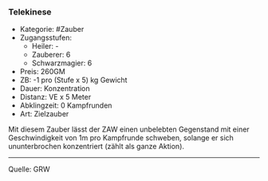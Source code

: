 ### Telekinese

- Kategorie: #Zauber
- Zugangsstufen:
  - Heiler: -
  - Zauberer: 6
  - Schwarzmagier: 6
- Preis: 260GM
- ZB: -1 pro (Stufe x 5) kg Gewicht
- Dauer: Konzentration
- Distanz: VE x 5 Meter
- Abklingzeit: 0 Kampfrunden
- Art: Zielzauber

Mit diesem Zauber lässt der ZAW einen unbelebten Gegenstand mit einer Geschwindigkeit von 1m pro Kampfrunde schweben, solange er sich ununterbrochen konzentriert (zählt als ganze Aktion).

---

Quelle: GRW

